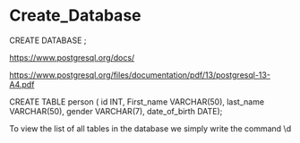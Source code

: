 # Create_Database

CREATE DATABASE <name of database>;
  
  https://www.postgresql.org/docs/
  
  
  https://www.postgresql.org/files/documentation/pdf/13/postgresql-13-A4.pdf
  
CREATE TABLE person (
id INT, 
First_name VARCHAR(50),
last_name VARCHAR(50),
gender VARCHAR(7),
date_of_birth DATE);

To view the list of all tables in the database we simply write the command
\d

